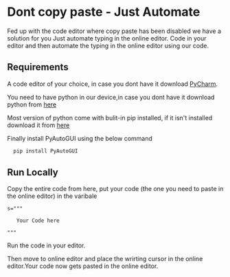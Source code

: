 


# Dont copy paste - Just Automate


Fed up with the code editor where copy paste has been disabled we have a solution for you Just automate typing in the online editor.
Code in your editor and then automate the typing in the online editor using our code.




## Requirements

A code editor of your choice, in case you dont have it download [PyCharm](https://www.jetbrains.com/pycharm/).

You need to have python in our device,in case you dont have it download python from [here](https://www.python.org/downloads/)

Most version of python come with bulit-in pip installed, if it isn't installed download it from [here](https://www.geeksforgeeks.org/download-and-install-pip-latest-version/)  

Finally install PyAutoGUI using the below command

```bash
  pip install PyAutoGUI
```


    
## Run Locally

Copy the entire code from here, put your code (the one you need to paste in the online editor) in the varibale
```
s="""

   Your Code here

"""
```
Run the code in your editor.

Then move to online editor and place the wrirting cursor in the online editor.Your code now gets pasted in the online editor.
